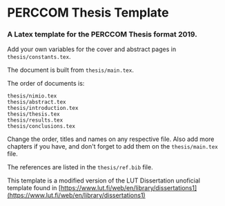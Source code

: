 # PERCCOM Thesis Template

### A Latex template for the PERCCOM Thesis format 2019.

Add your own variables for the cover and abstract pages in `thesis/constants.tex`.

The document is built from `thesis/main.tex`.

The order of documents is:

    thesis/nimio.tex
    thesis/abstract.tex
    thesis/introduction.tex
    thesis/thesis.tex
    thesis/results.tex
    thesis/conclusions.tex

Change the order, titles and names on any respective file. Also add more chapters if you have, and don't forget to add them on the `thesis/main.tex` file.

The references are listed in the `thesis/ref.bib` file.

This template is a modified version of the LUT Dissertation unoficial template found in [https://www.lut.fi/web/en/library/dissertations1](https://www.lut.fi/web/en/library/dissertations1)
